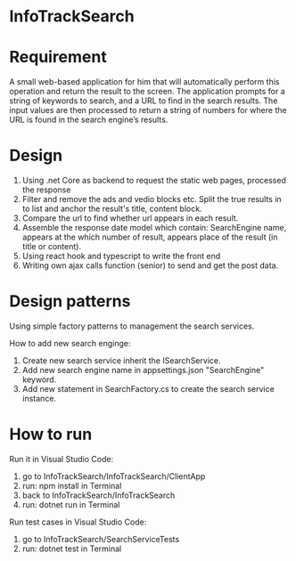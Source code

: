 # InfoTrackSearch

# Requirement

A small web-based application for him that will automatically perform this operation and return the result to the screen. The application prompts for a string of keywords to search, and a URL to find in the search results. The input values are then processed to return a string of numbers for where the URL is found in the search engine’s results.

# Design
1. Using .net Core as backend to request the static web pages, processed the response
2. Filter and remove the ads and vedio blocks etc. Split the true results in to list and anchor the result's title, content block. 
3. Compare the url to find whether url appears in each result.
4. Assemble the response date model which contain: SearchEngine name, appears at the which number of result, appears place of the result (in title or content).
5. Using react hook and typescript to write the front end
6. Writing own ajax calls function (senior) to send and get the post data.

# Design patterns
Using simple factory patterns to management the search services.

How to add new search enginge:
1. Create new search service inherit the ISearchService.
2. Add new search engine name in appsettings.json "SearchEngine" keyword.
3. Add new statement in SearchFactory.cs to create the search service instance.

# How to run
Run it in Visual Studio Code:
1. go to InfoTrackSearch/InfoTrackSearch/ClientApp
2. run: npm install in Terminal
3. back to InfoTrackSearch/InfoTrackSearch
4. run: dotnet run in Terminal

Run test cases in Visual Studio Code:
1. go to InfoTrackSearch/SearchServiceTests
2. run: dotnet test in Terminal


